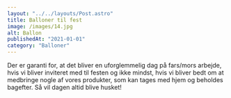 ```yaml
---
layout: "../../layouts/Post.astro"
title: Balloner til fest
image: /images/14.jpg
alt: Ballon
publishedAt: "2021-01-01"
category: "Balloner"
---
```


Der er garanti for, at det bliver en uforglemmelig dag på fars/mors arbejde, hvis vi bliver inviteret med til festen og ikke mindst, hvis vi bliver bedt om at medbringe nogle af vores produkter, som kan tages med hjem og beholdes bagefter. Så vil dagen altid blive husket!
